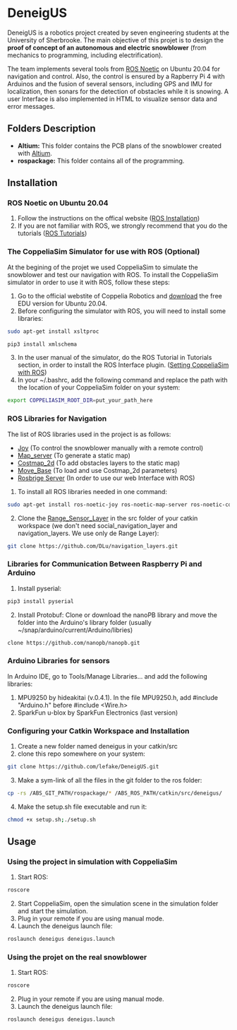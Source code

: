 # DeneigUS

DeneigUS is a robotics project created by seven engineering students at the University of Sherbrooke. The main objective of this projet is to design the **proof of concept of an autonomous and electric snowblower** (from mechanics to programming, including electrification).

The team implements several tools from [ROS Noetic](http://wiki.ros.org/noetic) on Ubuntu 20.04 for navigation and control. Also, the control is ensured by a Rapberry Pi 4 with Arduinos and the fusion of several sensors, including GPS and IMU for localization, then sonars for the detection of obstacles while it is snowing. A user Interface is also implemented in HTML to visualize sensor data and error messages.

## Folders Description

* **Altium:** This folder contains the PCB plans of the snowblower created with [Altium](https://www.altium.com/).
* **rospackage:** This folder contains all of the programming.


## Installation

### ROS Noetic on Ubuntu 20.04
1. Follow the instructions on the offical website ([ROS Installation](http://wiki.ros.org/noetic/Installation/Ubuntu))
2. If you are not familiar with ROS, we strongly recommend that you do the tutorials ([ROS Tutorials](http://wiki.ros.org/ROS/Tutorials))

### The CoppeliaSim Simulator for use with ROS (Optional)
At the begining of the projet we used CoppeliaSim to simulate the snowblower and test our navigation with ROS. To install the CoppeliaSim simulator in order to use it with ROS, follow these steps:

1. Go to the official webstite of Coppelia Robotics and [download](https://www.coppeliarobotics.com/downloads) the free EDU version for Ubuntu 20.04.
2. Before configuring the simulator with ROS, you will need to install some libraries:
```bash
sudo apt-get install xsltproc
```
```bash
pip3 install xmlschema
```
3. In the user manual of the simulator, do the ROS Tutorial in Tutorials section, in order to install the ROS Interface plugin. ([Setting CoppeliaSim with ROS](https://www.coppeliarobotics.com/helpFiles/))
4. In your ~/.bashrc, add the following command and replace the path with the location of your CoppeliaSim folder on your system:
```bash
export COPPELIASIM_ROOT_DIR=put_your_path_here
```

### ROS Libraries for Navigation

The list of ROS libraries used in the project is as follows:
- [Joy](http://wiki.ros.org/joy) (To control the snowblower manually with a remote control)
- [Map_server](http://wiki.ros.org/map_server) (To generate a static map)
- [Costmap_2d](http://wiki.ros.org/costmap_2d) (To add obstacles layers to the static map)
- [Move_Base](http://wiki.ros.org/move_base) (To load and use Costmap_2d parameters)
- [Rosbrige Server](http://wiki.ros.org/rosbridge_suite) (In order to use our web Interface with ROS)

1. To install all ROS libraries needed in one command:
```bash
sudo apt-get install ros-noetic-joy ros-noetic-map-server ros-noetic-costmap-2d ros-noetic-move-base ros-noetic-rosbridge-server
```
2. Clone the [Range_Sensor_Layer](https://github.com/DLu/navigation_layers.git) in the src folder of your catkin workspace (we don't need social_navigation_layer and navigation_layers. We use only de Range Layer):
```bash
git clone https://github.com/DLu/navigation_layers.git
```

### Libraries for Communication Between Raspberry Pi and Arduino
1. Install pyserial:
```bash
pip3 install pyserial
```
2. Install Protobuf:
Clone or download the nanoPB library and move the folder into the Arduino's library folder (usually ~/snap/arduino/current/Arduino/libries)
```bash
clone https://github.com/nanopb/nanopb.git
```


### Arduino Libraries for sensors
In Arduino IDE, go to Tools/Manage Libraries... and add the following libraries:
1.  MPU9250 by hideakitai (v.0.4.1). In the file MPU9250.h, add #include "Arduino.h" before #include <Wire.h>
2. SparkFun u-blox by SparkFun Electronics (last version) 

### Configuring your Catkin Workspace and Installation
1. Create a new folder named deneigus in your catkin/src
2. clone this repo somewhere on your system:
```bash
git clone https://github.com/lefake/DeneigUS.git
```
3. Make a sym-link of all the files in the git folder to the ros folder:
```bash
cp -rs /ABS_GIT_PATH/rospackage/* /ABS_ROS_PATH/catkin/src/deneigus/
```
4. Make the setup.sh file executable and run it:
```bash
chmod +x setup.sh;./setup.sh
```

## Usage

### Using the project in simulation with CoppeliaSim
1. Start ROS:
```bash
roscore
```
2. Start CoppeliaSim, open the simulation scene in the simulation folder and start the simulation.
3. Plug in your remote if you are using manual mode. 
4. Launch the deneigus launch file:
```bash
roslaunch deneigus deneigus.launch
```
### Using the projet on the real snowblower
1. Start ROS:
```bash
roscore
```
2. Plug in your remote if you are using manual mode. 
3. Launch the deneigus launch file:
```bash
roslaunch deneigus deneigus.launch
```
